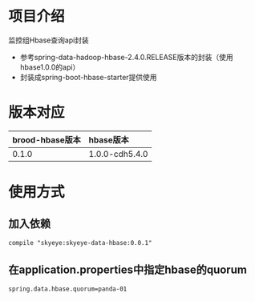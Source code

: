 # 项目介绍
监控组Hbase查询api封装
- 参考spring-data-hadoop-hbase-2.4.0.RELEASE版本的封装（使用hbase1.0.0的api）
- 封装成spring-boot-hbase-starter提供使用

# 版本对应
 brood-hbase版本 | hbase版本
:------  |:-----
 0.1.0  | 1.0.0-cdh5.4.0

# 使用方式
## 加入依赖
``` xml
compile "skyeye:skyeye-data-hbase:0.0.1"
```
## 在application.properties中指定hbase的quorum
``` xml
spring.data.hbase.quorum=panda-01
```
